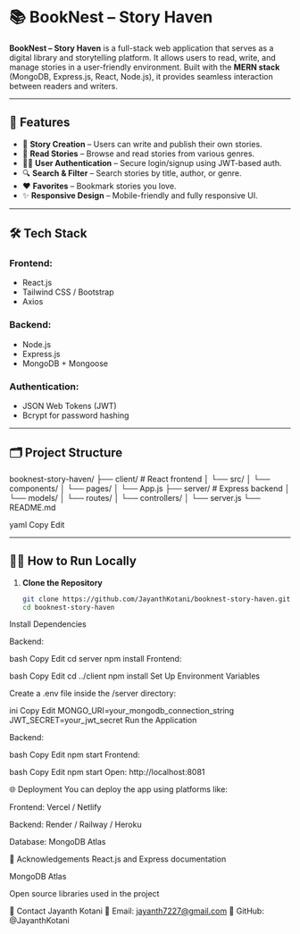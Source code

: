 # 📚 BookNest – Story Haven

**BookNest – Story Haven** is a full-stack web application that serves as a digital library and storytelling platform. It allows users to read, write, and manage stories in a user-friendly environment. Built with the **MERN stack** (MongoDB, Express.js, React, Node.js), it provides seamless interaction between readers and writers.

---

## 🚀 Features

- 📝 **Story Creation** – Users can write and publish their own stories.  
- 📖 **Read Stories** – Browse and read stories from various genres.  
- 🧑‍💻 **User Authentication** – Secure login/signup using JWT-based auth.  
- 🔍 **Search & Filter** – Search stories by title, author, or genre.  
- ❤️ **Favorites** – Bookmark stories you love.  
- ✨ **Responsive Design** – Mobile-friendly and fully responsive UI.

---

## 🛠 Tech Stack

### Frontend:
- React.js  
- Tailwind CSS / Bootstrap  
- Axios  

### Backend:
- Node.js  
- Express.js  
- MongoDB + Mongoose  

### Authentication:
- JSON Web Tokens (JWT)  
- Bcrypt for password hashing  

---

## 🗂 Project Structure

booknest-story-haven/
├── client/ # React frontend
│ └── src/
│ └── components/
│ └── pages/
│ └── App.js
├── server/ # Express backend
│ └── models/
│ └── routes/
│ └── controllers/
│ └── server.js
└── README.md

yaml
Copy
Edit

---

## 🧑‍💻 How to Run Locally

1. **Clone the Repository**
   ```bash
   git clone https://github.com/JayanthKotani/booknest-story-haven.git
   cd booknest-story-haven
Install Dependencies

Backend:

bash
Copy
Edit
cd server
npm install
Frontend:

bash
Copy
Edit
cd ../client
npm install
Set Up Environment Variables

Create a .env file inside the /server directory:

ini
Copy
Edit
MONGO_URI=your_mongodb_connection_string
JWT_SECRET=your_jwt_secret
Run the Application

Backend:

bash
Copy
Edit
npm start
Frontend:

bash
Copy
Edit
npm start
Open: http://localhost:8081

🌐 Deployment
You can deploy the app using platforms like:

Frontend: Vercel / Netlify

Backend: Render / Railway / Heroku

Database: MongoDB Atlas

🙌 Acknowledgements
React.js and Express documentation

MongoDB Atlas

Open source libraries used in the project

📧 Contact
Jayanth Kotani
📩 Email: jayanth7227@gmail.com
🔗 GitHub: @JayanthKotani
